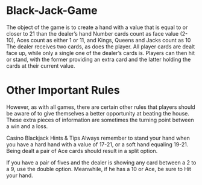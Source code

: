 # Black-Jack-Game

The object of the game is to create a hand with a value that is equal to or closer to 21 than the dealer’s hand
Number cards count as face value (2-10), Aces count as either 1 or 11, and Kings, Queens and Jacks count as 10
The dealer receives two cards, as does the player. All player cards are dealt face up, while only a single one of the dealer’s cards is.
Players can then hit or stand, with the former providing an extra card and the latter holding the cards at their current value.

# Other Important Rules
However, as with all games, there are certain other rules that players should be aware of to give themselves a better opportunity at beating the house. These extra pieces of information are sometimes the turning point between a win and a loss.

Casino Blackjack Hints & Tips
Always remember to stand your hand when you have a hard hand with a value of 17-21, or a soft hand equaling 19-21. Being dealt a pair of Ace cards should result in a split option.

If you have a pair of fives and the dealer is showing any card between a 2 to a 9, use the double option. Meanwhile, if he has a 10 or Ace, be sure to Hit your hand.

